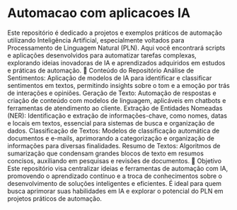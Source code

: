 # Automacao com aplicacoes IA
 Este repositório é dedicado a projetos e exemplos práticos de automação utilizando Inteligência Artificial, especialmente voltados para Processamento de Linguagem Natural (PLN). Aqui você encontrará scripts e aplicações desenvolvidos para automatizar tarefas complexas, explorando ideias inovadoras de IA e aprendizados adquiridos em estudos e práticas de automação.  📌 Conteúdo do Repositório Análise de Sentimentos: Aplicação de modelos de IA para identificar e classificar sentimentos em textos, permitindo insights sobre o tom e a emoção por trás de interações e opiniões.  Geração de Texto: Automação de respostas e criação de conteúdo com modelos de linguagem, aplicáveis em chatbots e ferramentas de atendimento ao cliente.  Extração de Entidades Nomeadas (NER): Identificação e extração de informações-chave, como nomes, datas e locais em textos, essencial para sistemas de busca e organização de dados.  Classificação de Textos: Modelos de classificação automática de documentos e e-mails, aprimorando a categorização e organização de informações para diversas finalidades.  Resumo de Textos: Algoritmos de sumarização que condensam grandes blocos de texto em resumos concisos, auxiliando em pesquisas e revisões de documentos.  🚀 Objetivo Este repositório visa centralizar ideias e ferramentas de automação com IA, promovendo o aprendizado contínuo e a troca de conhecimentos sobre o desenvolvimento de soluções inteligentes e eficientes. É ideal para quem busca aprimorar suas habilidades em IA e explorar o potencial do PLN em projetos práticos de automação.
